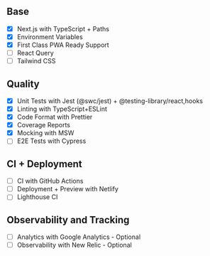 ## Base

- [x] Next.js with TypeScript + Paths
- [x] Environment Variables
- [x] First Class PWA Ready Support
- [ ] React Query
- [ ] Tailwind CSS

## Quality

- [x] Unit Tests with Jest (@swc/jest) + @testing-library/react,hooks
- [x] Linting with TypeScript+ESLint
- [x] Code Format with Prettier
- [x] Coverage Reports
- [x] Mocking with MSW
- [ ] E2E Tests with Cypress

## CI + Deployment

- [ ] CI with GitHub Actions
- [ ] Deployment + Preview with Netlify
- [ ] Lighthouse CI

## Observability and Tracking

- [ ] Analytics with Google Analytics - Optional
- [ ] Observability with New Relic - Optional
